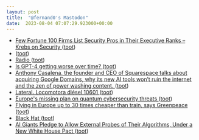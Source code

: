 ```yaml
---
layout: post
title:  "@fernand0's Mastodon"
date:  2023-08-04 07:07:29.923000+00:00
---
```

*  [Few Fortune 100 Firms List Security Pros in Their Executive Ranks – Krebs on Security ](https://krebsonsecurity.com/2023/07/few-fortune-100-firms-list-security-pros-in-their-executive-ranks) ([toot](https://mastodon.social/@fernand0/110830082452523619))
*  [ ](https://mastodon.social/users/fernand0/statuses/110826902638422824/activity) ([toot](https://mastodon.social/users/fernand0/statuses/110826902638422824/activity))
*  [Radio ](https://avecesunafoto.wordpress.com/2023/08/03/radio) ([toot](https://mastodon.social/@fernand0/110826811294262852))
*  [Is GPT-4 getting worse over time? ](https://www.aisnakeoil.com/p/is-gpt-4-getting-worse-over-tim) ([toot](https://mastodon.social/@fernand0/110826766327984664))
*  [Anthony Casalena, the founder and CEO of Squarespace talks about acquiring Google Domains, why its new AI tools won’t ruin the internet and the zen of power washing content. ](https://www.theverge.com/23795154/squarespace-ai-seo-web-social-algorithms-anthony-casalen) ([toot](https://mastodon.social/@fernand0/110826670072856329))
*  [Lateral. Locomotora diésel 10601 ](https://www.flickr.com/photos/fernand0/53056968099) ([toot](https://mastodon.social/@fernand0/110826529110636878))
*  [Europe's missing plan on quantum cybersecurity threats ](https://www.euractiv.com/section/cybersecurity/news/europes-missing-plan-on-quantum-cybersecurity-threats) ([toot](https://mastodon.social/@fernand0/110826306627791825))
*  [ Flying in Europe up to 30 times cheaper than train, says Greenpeace ](https://www.theguardian.com/environment/2023/jul/20/flying-in-europe-up-to-30-times-cheaper-than-train-says-greenpeac) ([toot](https://mastodon.social/@fernand0/110826087844607542))
*  [Black Hat ](https://www.blackhat.com/us-23/briefings/schedule/#tsshock-breaking-mpc-wallets-and-digital-custodians-for-billion-profit-3334) ([toot](https://mastodon.social/@fernand0/110825939034161535))
*  [AI Giants Pledge to Allow External Probes of Their Algorithms, Under a New White House Pact ](https://www.wired.com/story/ai-giants-pledge-external-probes-algorithms-white-house) ([toot](https://mastodon.social/@fernand0/110825583151255342))
